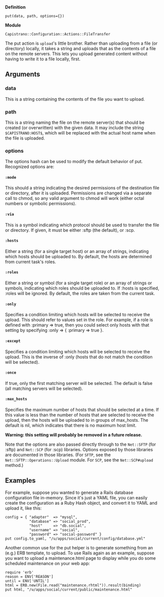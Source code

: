 **Definition**

    put(data, path, options={}) 

**Module**

    Capistrano::Configuration::Actions::FileTransfer 

The put action is `upload`'s little brother. Rather than uploading from a file (or directory) locally, it takes a string and uploads that as the contents of a file on the remote servers. This lets you upload generated content without having to write it to a file locally, first.

## Arguments

### data

This is a string containing the contents of the file you want to upload.

### path

This is a string naming the file on the remote server(s) that should be created (or overwritten) with the given data. It may include the string `$CAPISTRANO:HOST$`, which will be replaced with the actual host name when the file is uploaded.

### options

The options hash can be used to modify the default behavior of put. Recognized options are: 

#### `:mode`

This should a string indicating the desired permissions of the destination file or directory, after it is uploaded. Permissions are changed via a separate call to chmod, so any valid argument to chmod will work (either octal numbers or symbolic permissions). 

#### `:via`

This is a symbol indicating which protocol should be used to transfer the file or directory. If given, it must be either :sftp (the default), or :scp. 

#### `:hosts`

Either a string (for a single target host) or an array of strings, indicating which hosts should be uploaded to. By default, the hosts are determined from current task's roles. 

#### `:roles`

Either a string or symbol (for a single target role) or an array of strings or symbols, indicating which roles should be uploaded to. If :hosts is specified, :roles will be ignored. By default, the roles are taken from the current task. 

#### `:only`

Specifies a condition limiting which hosts will be selected to receive the upload. This should refer to values set in the role. For example, if a role is defined with :primary => true, then you could select only hosts with that setting by specifying :only => { :primary => true }. 

#### `:except`

Specifies a condition limiting which hosts will be selected to receive the upload. This is the inverse of :only (hosts that do not match the condition will be selected). 

#### `:once`

If true, only the first matching server will be selected. The default is false (all matching servers will be selected). 

#### `:max_hosts`

Specifies the maximum number of hosts that should be selected at a time. If this value is less than the number of hosts that are selected to receive the upload, then the hosts will be uploaded to in groups of max_hosts. The default is nil, which indicates that there is no maximum host limit. 

**Warning: this setting will probably be removed in a future release.**

Note that the options are also passed directly through to the `Net::SFTP` (for :sftp) and `Net::SCP` (for :scp) libraries. Options exposed by those libraries are documented in those libraries. (For `SFTP`, see the `Net::SFTP::Operations::Upload` module. For `SCP`, see the `Net::SCP#upload` method.) 

## Examples

For example, suppose you wanted to generate a Rails database configuration file in-memory. Since it's just a YAML file, you can easily create the configuration as a Ruby Hash object, and convert it to YAML and upload it, like this: 

    config = { "adapter"  => "mysql",
               "database" => "social_prod",
               "host"     => "db.social",
               "username" => "social",
               "password" => "social-password" }
    put config.to_yaml, "/u/apps/social/current/config/database.yml"

Another common use for the put helper is to generate something from an (e.g.) ERB template, to upload. To use Rails again as an example, suppose you want to upload a maintenance.html page to display while you do some scheduled maintenance on your web app: 

    require 'erb'
    reason = ENV['REASON']
    until = ENV['UNTIL']
    html = ERB.new(File.read("maintenance.rhtml")).result(binding)
    put html, "/u/apps/social/current/public/maintenance.html"
